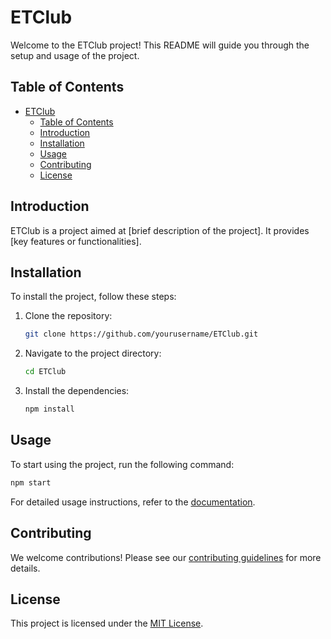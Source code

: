 # ETClub

Welcome to the ETClub project! This README will guide you through the setup and usage of the project.

## Table of Contents
- [ETClub](#etclub)
  - [Table of Contents](#table-of-contents)
  - [Introduction](#introduction)
  - [Installation](#installation)
  - [Usage](#usage)
  - [Contributing](#contributing)
  - [License](#license)

## Introduction
ETClub is a project aimed at [brief description of the project]. It provides [key features or functionalities].

## Installation
To install the project, follow these steps:

1. Clone the repository:
    ```sh
    git clone https://github.com/yourusername/ETClub.git
    ```
2. Navigate to the project directory:
    ```sh
    cd ETClub
    ```
3. Install the dependencies:
    ```sh
    npm install
    ```

## Usage
To start using the project, run the following command:
```sh
npm start
```
For detailed usage instructions, refer to the [documentation](link-to-documentation).

## Contributing
We welcome contributions! Please see our [contributing guidelines](link-to-contributing-guidelines) for more details.

## License
This project is licensed under the [MIT License](link-to-license).
